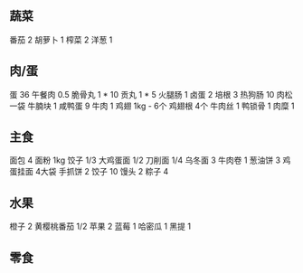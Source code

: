## 蔬菜

番茄 2
胡萝卜 1
榨菜 2
洋葱 1

## 肉/蛋

蛋 36
午餐肉 0.5
脆骨丸 1 * 10
贡丸 1 * 5
火腿肠 1
卤蛋 2
培根 3
热狗肠 10
肉松 一袋
牛腩块 1
咸鸭蛋 9
牛肉 1
鸡翅 1kg - 6个
鸡翅根 4个
牛肉丝 1
鸭锁骨 1
肉糜 1

## 主食

面包 4
面粉 1kg
饺子 1/3
大鸡蛋面 1/2
刀削面 1/4
乌冬面 3
牛肉卷 1
葱油饼 3
鸡蛋挂面 4大袋
手抓饼 2
饺子 10
馒头 2
粽子 4

## 水果

橙子 2
黄樱桃番茄 1/2
苹果 2
蓝莓 1
哈密瓜 1
黑提 1

## 零食